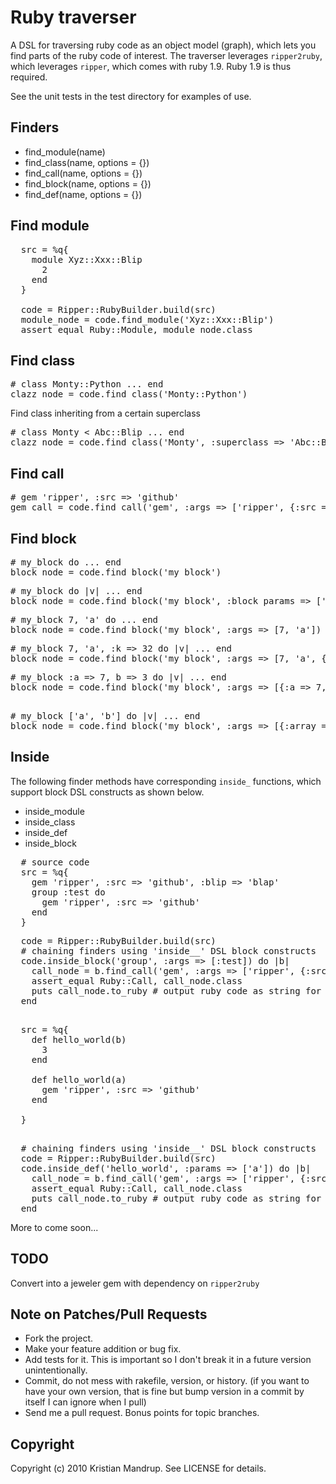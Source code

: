# Ruby traverser ##

A DSL for traversing ruby code as an object model (graph), which lets you find parts of the ruby code of interest.
The traverser leverages `ripper2ruby`, which leverages `ripper`, which comes with ruby 1.9. Ruby 1.9 is thus required.

See the unit tests in the test directory for examples of use.

## Finders ##

* find_module(name)
* find_class(name, options = {})
* find_call(name, options = {})
* find_block(name, options = {})
* find_def(name, options = {})


## Find module ##

<pre>
  src = %q{      
    module Xyz::Xxx::Blip
      2
    end    
  }
  
  code = Ripper::RubyBuilder.build(src)          
  module_node = code.find_module('Xyz::Xxx::Blip') 
  assert_equal Ruby::Module, module_node.class 
</pre>

## Find class ##

<pre>
# class Monty::Python ... end
clazz_node = code.find_class('Monty::Python')   
</pre>

Find class inheriting from a certain superclass
<pre>
# class Monty < Abc::Blip ... end
clazz_node = code.find_class('Monty', :superclass => 'Abc::Blip')   
</pre>

## Find call ##
                                                               
<pre>
# gem 'ripper', :src => 'github' 
gem_call = code.find_call('gem', :args => ['ripper', {:src => 'github'}])   
</pre>


## Find block ##        

<pre>
# my_block do ... end
block_node = code.find_block('my_block')   
</pre>

<pre>
# my_block do |v| ... end
block_node = code.find_block('my_block', :block_params => ['v'])   
</pre>

<pre>
# my_block 7, 'a' do ... end
block_node = code.find_block('my_block', :args => [7, 'a'])   
</pre>
                                                 
<pre>
# my_block 7, 'a', :k => 32 do |v| ... end
block_node = code.find_block('my_block', :args => [7, 'a', {:k => 32}], :block_params => ['v'])   
</pre>

<pre>
# my_block :a => 7, b => 3 do |v| ... end
block_node = code.find_block('my_block', :args => [{:a => 7, 'b' => 3}])   
</pre>     

<pre>                                                                      
# my_block ['a', 'b'] do |v| ... end  
block_node = code.find_block('my_block', :args => [{:array =>['a', 'b']}])   
</pre>

## Inside ##

The following finder methods have corresponding `inside_` functions, which support block DSL constructs as shown below.

* inside_module
* inside_class
* inside_def
* inside_block

<pre>
  # source code
  src = %q{      
    gem 'ripper', :src => 'github', :blip => 'blap'       
    group :test do
      gem 'ripper', :src => 'github' 
    end  
  }
</pre>

<pre>
  code = Ripper::RubyBuilder.build(src)              
  # chaining finders using 'inside__' DSL block constructs  
  code.inside_block('group', :args => [:test]) do |b|
    call_node = b.find_call('gem', :args => ['ripper', {:src => 'github'}])
    assert_equal Ruby::Call, call_node.class
    puts call_node.to_ruby # output ruby code as string for found node 
  end    
</pre>

<pre>  
  src = %q{    
    def hello_world(b)
      3
    end

    def hello_world(a)
      gem 'ripper', :src => 'github' 
    end

  }  
</pre>    

<pre>     
  # chaining finders using 'inside__' DSL block constructs
  code = Ripper::RubyBuilder.build(src)            
  code.inside_def('hello_world', :params => ['a']) do |b|
    call_node = b.find_call('gem', :args => ['ripper', {:src => 'github'}])
    assert_equal Ruby::Call, call_node.class
    puts call_node.to_ruby # output ruby code as string for found node 
  end  
</pre>

More to come soon... 

## TODO ##

Convert into a jeweler gem with dependency on `ripper2ruby`

## Note on Patches/Pull Requests ##
 
* Fork the project.
* Make your feature addition or bug fix.
* Add tests for it. This is important so I don't break it in a
  future version unintentionally.
* Commit, do not mess with rakefile, version, or history.
  (if you want to have your own version, that is fine but bump version in a commit by itself I can ignore when I pull)
* Send me a pull request. Bonus points for topic branches.

## Copyright ##

Copyright (c) 2010 Kristian Mandrup. See LICENSE for details.